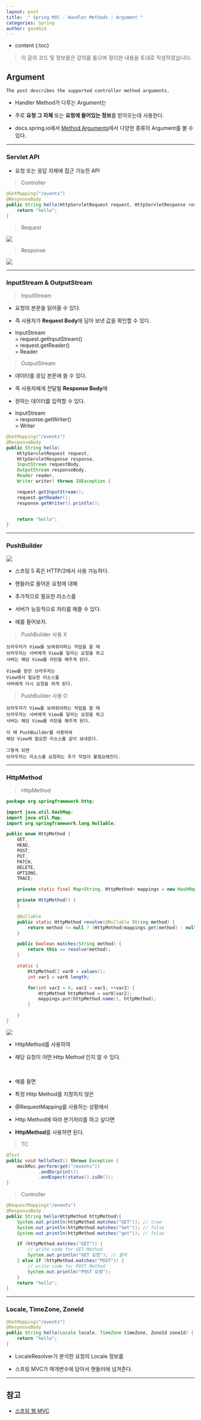 ```yaml
---
layout: post
title:  " Spring MVC - Handler Methods : Argument "
categories: Spring
author: goodGid
---
```

* content
{:toc}

> 이 글의 코드 및 정보들은 강의를 들으며 정리한 내용을 토대로 작성하였습니다.

## Argument 

```
The post describes the supported controller method arguments. 
```

* Handler Method가 다루는 Argument는 

* 주로 **요청 그 자체** 또는 **요청에 들어있는 정보**를 받아오는데 사용한다.

* docs.spring.io에서 [Method Arguments](https://docs.spring.io/spring/docs/current/spring-framework-reference/web.html#mvc-ann-arguments)에서 다양한 종류의 Argument를 볼 수 있다.










---

### Servlet API

* 요청 또는 응답 자체에 접근 가능한 API

> Controller

``` java
@GetMapping("/events")
@ResponseBody
public String hello(HttpServletRequest request, HttpServletResponse response) {
    return "hello";
}
```

> Request

![](/assets/img/spring/spring_mvc_argument_1.png)

> Response

![](/assets/img/spring/spring_mvc_argument_2.png)



---

### InputStream & OutputStream

> InputStream

* 요청의 본문을 읽어올 수 있다.

* 즉 사용자가 **Request Body**에 담아 보낸 값을 확인할 수 있다.

* InputStream  <br> = request.getInputStream() <br>  = request.getReader() <br> = Reader

> OutputStream

* 데이터를 응답 본문에 쓸 수 있다.

* 즉 사용자에게 전달될 **Response Body**에 

* 원하는 데이터를 입력할 수 있다.

* InputStream <br> = response.getWriter() <br> = Writer

``` java
@GetMapping("/events")
@ResponseBody
public String hello(
    HttpServletRequest request,
    HttpServletResponse response,
    InputStream requestBody,
    OutputStream responseBody,
    Reader reader,
    Writer writer) throws IOException {

    request.getInputStream();
    request.getReader();
    response.getWriter().println();


    return "hello";
}
```

---


### PushBuilder

![](/assets/img/spring/spring_mvc_argument_3.png)

* 스프링 5 혹은 HTTP/2에서 사용 가능하다. 

* 핸들러로 들어온 요청에 대해 

* 추가적으로 필요한 리소스를 

* 서버가 능등적으로 처리를 해줄 수 있다.

* 예를 들어보자.

> PushBuilder 사용 X

```
브라우저가 View를 보여줘야하는 작업을 할 때
브라우저는 서버에게 View를 달라는 요청을 하고
서버는 해당 View를 리턴을 해주게 된다.

View를 받은 브라우저는
View에서 필요한 리소스를
서버에게 다시 요청을 하게 된다.
```

> PushBuilder 사용 O

```
브라우저가 View를 보여줘야하는 작업을 할 때
브라우저는 서버에게 View를 달라는 요청을 하고
서버는 해당 View를 리턴을 해주게 된다.

이 때 PushBuilder를 사용하여
해당 View에 필요한 리소스를 같이 보내준다.

그렇게 되면
브라우저는 리소스를 요청하는 추가 작업이 불필요해진다.
```

---

### HttpMethod

> HttpMethod

``` java
package org.springframework.http;

import java.util.HashMap;
import java.util.Map;
import org.springframework.lang.Nullable;

public enum HttpMethod {
    GET,
    HEAD,
    POST,
    PUT,
    PATCH,
    DELETE,
    OPTIONS,
    TRACE;

    private static final Map<String, HttpMethod> mappings = new HashMap(16);

    private HttpMethod() {
    }

    @Nullable
    public static HttpMethod resolve(@Nullable String method) {
        return method != null ? (HttpMethod)mappings.get(method) : null;
    }

    public boolean matches(String method) {
        return this == resolve(method);
    }

    static {
        HttpMethod[] var0 = values();
        int var1 = var0.length;

        for(int var2 = 0; var2 < var1; ++var2) {
            HttpMethod httpMethod = var0[var2];
            mappings.put(httpMethod.name(), httpMethod);
        }

    }
}
```

![](/assets/img/spring/spring_mvc_argument_4.png)

* HttpMethod를 사용하여 

* 해당 요청이 어떤 Http Method 인지 알 수 있다.

<br>

* 예를 들면

* 특정 Http Method를 지정하지 않은 

* @RequestMapping를 사용하는 상황에서 

* Http Method에 따라 분기처리를 하고 싶다면

* **HttpMethod**를 사용하면 된다.

> TC

``` java
@Test
public void helloTest() throws Exception {
    mockMvc.perform(get("/events"))
            .andDo(print())
            .andExpect(status().isOk());
}
```

> Controller

``` java
@RequestMapping("/events")
@ResponseBody
public String hello(HttpMethod httpMethod){
    System.out.println(httpMethod.matches("GET")); // true
    System.out.println(httpMethod.matches("Get")); // false
    System.out.println(httpMethod.matches("get")); // false

    if (httpMethod.matches("GET")) {
        // write code for GET Method
        System.out.println("GET 요청"); // 출력 
    } else if (httpMethod.matches("POST")) {
        // write code for POST Method
        System.out.println("POST 요청");
    }
    return "hello";
}
```

---

### Locale, TimeZone, ZoneId

``` java
@GetMapping("/events")
@ResponseBody
public String hello(Locale locale, TimeZone timeZone, ZoneId zoneId) {
    return "hello";
}
```

* LocaleResolver가 분석한 요청의 Locale 정보를

* 스프링 MVC가 매개변수에 담아서 핸들러에 넘겨준다.



---

## 참고

* [스프링 웹 MVC](https://www.inflearn.com/course/%EC%9B%B9-mvc)

